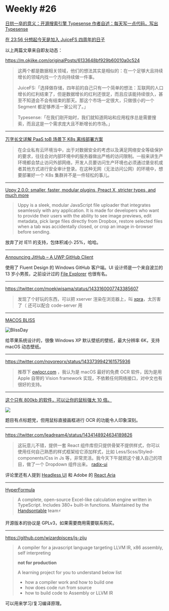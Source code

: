 # Weekly #26

[日拱一卒的意义：开源搜索引擎 Typesense 作者自述：每天写一点代码，写出 Typesense](https://segmentfault.com/a/1190000040367110)

[在 23:56 分想起今天是加入 JuiceFS 四周年的日子](https://mp.weixin.qq.com/s/AQk7dd2g0MDzYMdwmjzL5g)

以上两篇文章来自即友动态：

https://m.okjike.com/originalPosts/6133648bf929b60010a0c524

> 这两个都是数据相关领域，他们的想法其实是相似的：在一个足够大且持续增长的领域内找一个方向持续做一件事。
>
> JuiceFS:「选择做存储，四年前的自己只有一个简单的想法：互联网的人口增长的红利结束了，但是数据增长的红利还很足，而且应该能持续很久，甚至不知道会不会有结束的那天。那这个市场一定很大，只做很小的一个 Segment 都足够养活一家公司了。」
>
> Typesense:「在我们刚开始时，我们就知道网站和应用程序总是需要搜索，而且这是一个需求庞大且不断增长的市场。」

---

[万字长文详解 PaaS toB 场景下 K8s 离线部署方案](https://blog.k8s.li/pass-tob-k8s-offline-deploy.html)

> 在企业私有云环境当中，出于对数据安全的考虑以及满足网络安全等级保护的要求，往往会对内部环境中的服务器做出严格的访问限制。一般来讲生产环境都会禁止访问外部网络，开发人员要访问生产环境也必须通过堡垒机或者其他方式进行安全审计登录。在这种无网（无法访问公网）的环境中，想要部署好一个 K8s 集群并不是一件轻松的事儿。

---

[Uppy 2.0.0: smaller, faster, modular plugins, Preact X, stricter types, and much more](https://uppy.io/blog/2021/08/2.0/)

> Uppy is a sleek, modular JavaScript file uploader that integrates seamlessly with any application. It is made for developers who want to provide their users with the ability to see image previews, edit metadata, pick large files directly from Dropbox, restore selected files when a tab was accidentally closed, or crop an image in-browser before sending.

放弃了对 IE11 的支持，包体积减小 25%，哈哈。

---

[Announcing JitHub – A UWP GitHub Client](https://nerocui.com/2021/09/01/announcing-jithub-a-uwp-github-client/)

使用了 Fluent Design 的 Windows GitHub 客户端。UI 设计师是一个来自波兰的 13 岁小男孩，之前设计过的 [File Explorer](https://www.theverge.com/2021/4/15/22385247/windows-file-explorer-design-concept-tabs-nested-folders) 也很有名。

---

https://twitter.com/moekiwisama/status/1433160007743385607

> 发现了个好玩的东西，可以把 xserver 渲染在浏览器上，叫 [xpra](https://xpra.org/)，太厉害了（
> 还可以配合 code-server 用

---

[MACOS BLISS](https://basicappleguy.com/basicappleblog/macosbliss)

![BlissDay](https://user-images.githubusercontent.com/8287771/132117908-96f8812a-36a4-44f2-8c2d-7696c9ca5196.png)

给苹果系统设计的，很像 Windows XP 默认壁纸的壁纸，最大分辨率 6K，支持 macOS 动态壁纸。

---

https://twitter.com/novoreorx/status/1433739942161575936

> 推荐下 [owlocr.com](https://owlocr.com) ，我认为是 macOS 最好的免费 OCR 软件，因为是用 Apple 自带的 Vision framework 实现，不依赖任何网络接口，对中文也有很好的支持。

---

[这个只有 800kb 的软件，可以让你的鼠标强大 10 倍。](https://mp.weixin.qq.com/s/mSzprGYnhtqvdAvdW8qWqg)

![](https://user-images.githubusercontent.com/8287771/132117954-0ee0f0af-4da7-4746-83e6-f18925c40542.gif)

题目有点标题党，但用鼠标直接画框进行 OCR 的功能令人印象深刻。

---

https://twitter.com/leadream4/status/1434148924634189826

> 这玩意儿不错，提供一套 React 组件库但只提供骨架不提供样式，你可以使用任何自己熟悉的样式框架给它添加样式，比如 Less/Scss/Styled-components/Css in Js 等，非常灵活。我今天下午就把这个接入自己的项目，做了一个 Dropdown 组件出来。
> [radix-ui](https://radix-ui.com)

评论里还有人提到 [Headless UI](https://headlessui.dev/) 和 Adobe 的 [React Aria](https://react-spectrum.adobe.com/react-aria/getting-started.html)

---

[HyperFormula](https://github.com/handsontable/hyperformula)

> A complete, open-source Excel-like calculation engine written in TypeScript. Includes 380+ built-in functions. Maintained by the [Handsontable](https://handsontable.com/) team⚡

开源版本的协议是 GPLv3，如果需要商用需要联系购买。

---

https://github.com/wizardpisces/js-ziju

> A compiler for a javascript language targeting LLVM IR, x86 assembly, self interpreting
>
> **not for production**
>
> A learning project for you to understand below list
>
> - how a compiler work and how to build one
> - how does code run from source
> - how to build code to Assembly or LLVM IR

可以用来学习/复习编译原理。
